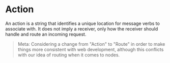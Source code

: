 # Action

An action is a string that identifies a unique location for message verbs to associate with. It does not imply a receiver, only how the receiver should handle and route an incoming request.

> Meta: Considering a change from "Action" to "Route" in order to make things more consistent with web development, although this conflicts with our idea of routing when it comes to nodes. 